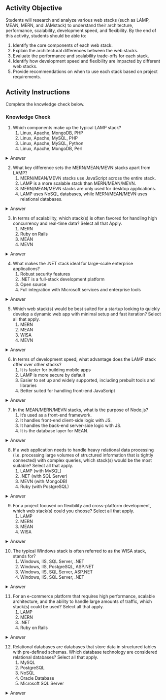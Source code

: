 ## Activity Objective

Students will research and analyze various web stacks (such as LAMP, MEAN, MERN, and JAMstack) to understand their architecture, performance, scalability, development speed, and flexibility. By the end of this activity, students should be able to:

1. Identify the core components of each web stack.
2. Explain the architectural differences between the web stacks.
3. Evaluate the performance and scalability trade-offs for each stack.
4. Identify how development speed and flexibility are impacted by different web stacks.
5. Provide recommendations on when to use each stack based on project requirements.

## Activity Instructions
Complete the knowledge check below.

### Knowledge Check
1. Which components make up the typical LAMP stack?
    1. Linux, Apache, MongoDB, PHP
    2. Linux, Apache, MySQL, PHP
    3. Linux, Apache, MySQL, Python
    4. Linux, Apache, MongoDB, Perl
<details closed> <summary>Answer</summary><p>The LAMP stack is a popular open-source framework used to build dynamic web applications. It consists of four main components: Linux as the operating system foundation, Apache as the web server that delivers content to users, MySQL (or MariaDB) as the database that stores and organizes application data, and PHP (sometimes substituted with Perl or Python) as the programming language that generates dynamic content and application logic. Together, these layers work seamlessly to provide a reliable, scalable, and cost-effective environment for hosting and developing websites and web applications.</p></details>

2. What key difference sets the MERN/MEAN/MEVN stacks apart from LAMP?
    1. MERN/MEAN/MEVN stacks use JavaScript across the entire stack.
    2. LAMP is a more scalable stack than MERN/MEAN/MEVN.
    3. MERN/MEAN/MEVN stacks are only used for desktop applications.
    4. LAMP uses NoSQL databases, while MERN/MEAN/MEVN uses relational databases.
<details closed> <summary>Answer</summary><p>In MERN (MongoDB, Express, React, Node.js), MEAN (MongoDB, Express, Angular, Node.js), and MEVN (MongoDB, Express, Vue.js, Node.js), both the front end and back end use JavaScript (or TypeScript). The database (MongoDB) is also NoSQL instead of relational like MySQL.. In LAMP, the back end runs on PHP (with MySQL and Apache on Linux). The front end is typically built separately using HTML/CSS/JavaScript.</p></details>

3. In terms of scalability, which stack(s) is often favored for handling high concurrency and real-time data? Select all that Apply.
    1. MERN
    2. Ruby on Rails
    3. MEAN
    4. MEVN
<details closed> <summary>Answer</summary><p>When it comes to scalability for high concurrency and real-time data, stacks built on Node.js such as MERN, MEAN, and MEVN are often preferred over LAMP. This is because Node.js  allows it to efficiently handle thousands of simultaneous connections, making it ideal for applications like chat platforms, live dashboards, or online gaming. Combined with tools like WebSockets for real-time communication and MongoDB’s ability to scale horizontally through sharding (a database scaling technique) and replication, these stacks provide strong support for low-latency, high-throughput environments.</p></details>

4. What makes the .NET stack ideal for large-scale enterprise applications?
    1. Robust security features
    2. .NET is a full-stack development platform 
    3. Open source
    4. Full integration with Microsoft services and enterprise tools
<details closed> <summary>Answer</summary><p>The .NET stack is considered ideal for large-scale enterprise applications because it provides a robust, flexible, and enterprise-grade framework backed by Microsoft. It supports multiple programming languages (like C#, F#, and VB.NET), which gives teams flexibility while maintaining strong integration with enterprise systems like the Windows Server, Active Directory, SQL Server, and Microsoft Azure, which are already widely used in corporate environments.</p></details>

5. Which web stack(s) would be best suited for a startup looking to quickly develop a dynamic web app with minimal setup and fast iteration? Select all that apply.
    1. MERN
    2. MEAN
    3. WISA
    4. MEVN
<details closed> <summary>Answer</summary><p>For a startup that wants to quickly build a dynamic web application with minimal setup and the ability to iterate fast, stacks like MERN (MongoDB, Express, React, Node.js) and MEVN (MongoDB, Express, Vue.js, Node.js) are often the best choices. Both stacks use JavaScript end-to-end, which means the same language is used on the front end and back end, reducing complexity and speeding up development. MongoDB as a NoSQL database makes it easy to adapt to changing requirements without rigid schemas, while Express and Node.js provide a lightweight, fast, and scalable server environment. On the front end, React (MERN) or Vue.js (MEVN) offer powerful frameworks for building dynamic user interfaces with rapid iteration. Together, these stacks give startups the flexibility to launch quickly, make changes easily, and scale their applications as demand grows.</p></details>

6. In terms of development speed, what advantage does the LAMP stack offer over other stacks?
    1. It is faster for building mobile apps
    2. LAMP is more secure by default
    3. Easier to set up and widely supported, including prebuilt tools and libraries
    4. Better suited for handling front-end JavaScript
<details closed> <summary>Answer</summary><p>The LAMP stack offers an advantage in development speed because it is mature, widely used, and has a massive ecosystem of prebuilt tools, libraries, and community support. Developers can quickly set up a server with Linux, Apache, MySQL, and PHP since many hosting providers offer it out of the box, and PHP has a wealth of frameworks (like Laravel or CodeIgniter) that simplify building dynamic applications. Its long history also means there are countless tutorials, documentation, and troubleshooting resources available, reducing the time needed to solve problems. This makes LAMP especially appealing for teams that want to get a functional web application running quickly with minimal setup.</p></details>

7. In the MEAN/MERN/MEVN stacks, what is the purpose of Node.js?
    1. It’s used as a front-end framework.
    2. It handles front-end client-side logic with JS.
    3. It handles the back-end server-side logic with JS.
    4. It is the database layer for MEAN.
<details closed> <summary>Answer</summary><p>In the MEAN, MERN, and MEVN stacks, the purpose of Node.js is to serve as the runtime environment that runs JavaScript on the server side, enabling developers to use the same language for both front-end and back-end development.</p></details>

8. If a web application needs to handle heavy relational data processing (i.e. processing large volumes of structured information that is tightly connected) with complex queries, which stack(s) would be the most suitable? Select all that apply.
    1. LAMP (with MySQL)
    2. .NET (with SQL Server)
    3. MEVN (with MongoDB)
    4. Ruby (with PostgreSQL)
<details closed> <summary>Answer</summary><p>If a web application needs to handle heavy relational data processing with complex queries, stacks like LAMP with MySQL, .NET with SQL Server, and Ruby on Rails with PostgreSQL are the most suitable. These stacks are built around powerful relational database systems that excel at managing structured data, enforcing relationships, and executing advanced queries efficiently. MySQL, SQL Server, and PostgreSQL all support robust features like transactions, indexing, and stored procedures, making them well-suited for applications where data integrity and complex querying are critical. Combined with their respective frameworks, these stacks provide stability, maturity, and strong database integration, which makes them reliable choices for data-intensive applications.</p></details>

9. For a project focused on flexibility and cross-platform development, which web stack(s) could you choose? Select all that apply.
    1. LAMP
    2. MERN
    3. MEAN
    4. WISA
<details closed> <summary>Answer</summary><p>For a project that prioritizes flexibility and cross platform development, MERN and MEAN are excellent choices. Both use JavaScript end to end, letting teams share code and skills across the stack. Node.js and Express run on any operating system and container platform, while MongoDB offers a flexible schema that adapts as requirements change. On the front end, React in MERN or Angular in MEAN supports rapid UI development and a rich ecosystem of components.</p></details>

10. The typical Windows stack is often referred to as the WISA stack, stands for?
    1. Windows, IIS, SQL Server, .NET
    2. Windows, IIS, PostgreSQL, ASP.NET
    3. Windows, IIS, SQL Server, ASP.NET
    4. Windows, IIS, SQL Server, .NET
<details closed> <summary>Answer</summary><p>The typical Windows stack is often referred to as the WISA stack, which stands for Windows, IIS, SQL Server, and ASP.NET. In this setup, Windows provides the operating system foundation, IIS (Internet Information Services) acts as the web server, SQL Server handles the relational database needs, and ASP.NET provides the framework for building dynamic web applications. Together, these components form a tightly integrated stack commonly used in enterprise environments where Microsoft technologies are the standard.</p></details>

11. For an e-commerce platform that requires high performance, scalable architecture, and the ability to handle large amounts of traffic, which stack(s) could be used? Select all that apply.
    1. LAMP
    2. MERN
    3. .NET
    4. Ruby on Rails
<details closed> <summary>Answer</summary><p>For an e-commerce platform that needs high performance, scalability, and the ability to handle heavy traffic, strong options include MERN, .NET, and Ruby on Rails. The MERN stack leverages Node.js’s event-driven, non-blocking model to efficiently handle large numbers of concurrent users, while MongoDB provides flexible data storage that can scale horizontally. The .NET stack, particularly with ASP.NET Core and SQL Server, offers enterprise-grade performance, reliability, and integration with cloud services, making it a robust choice for large-scale deployments. Ruby on Rails, though traditionally known for rapid development, has proven scalability when paired with PostgreSQL, caching systems like Redis, and horizontal scaling. Each of these stacks provides the tools needed to build a responsive, scalable e-commerce system capable of supporting large customer bases.</p></details>

12. Relational databases are databases that store data in structured tables with pre-defined schemas. Which database technology are considered relational databases? Select all that apply.
    1. MySQL
    2. PostgreSQL
    3. NoSQL
    4. Oracle Database
    5. Microsoft SQL Server
<details closed> <summary>Answer</summary><p>Relational databases store data in structured tables with defined schemas, and some of the most widely used technologies are MySQL, PostgreSQL, Oracle Database, and Microsoft SQL Server. MySQL is popular for web applications because of its speed and ease of use, while PostgreSQL is known for its advanced features, strong standards compliance, and reliability. Oracle Database is often chosen by large enterprises for its scalability, performance, and comprehensive toolset, and Microsoft SQL Server is widely used in corporate environments for its deep integration with the .NET ecosystem and Windows services. Together, these systems represent the core of relational database technology, providing powerful tools for managing structured data and ensuring data integrity.</p></details>
